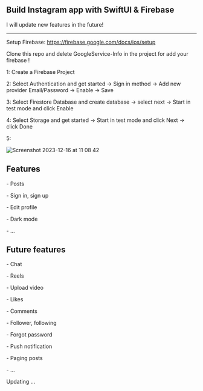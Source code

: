 <h2> Build Instagram app with SwiftUI & Firebase </h2>

I will update new features in the future!

--------------------------------------------------------------------------------------------------------------------------------------------

Setup Firebase: https://firebase.google.com/docs/ios/setup

Clone this repo and delete GoogleService-Info in the project for add your firebase !

<p> 1: Create a Firebase Project </p>
<p> 2: Select Authentication and get started -> Sign in method -> Add new provider Email/Password -> Enable -> Save </p>
<p> 3: Select Firestore Database and create database -> select next -> Start in test mode and click Enable </p>
<p> 4: Select Storage and get started -> Start in test mode and click Next -> click Done </p>
5:

![Screenshot 2023-12-16 at 11 08 42](https://github.com/xqsadness/Messenger-SwiftUI/assets/81242756/f7bf20cd-13c7-49da-8ec2-4c4734e29634)

<h2> Features </h2>
<p> - Posts </p>
<p> - Sign in, sign up </p>
<p> - Edit profile </p>
<p> - Dark mode </p>
<p> - ... </p>
<h2> Future  features </h2>
<p> - Chat </p>
<p> - Reels </p>
<p> - Upload video </p>
<p> - Likes </p>
<p> - Comments </p>
<p> - Follower, following </p>
<p> - Forgot password </p>
<p> - Push notification </p>
<p> - Paging posts </p>
<p> - ... </p>

Updating ... 

